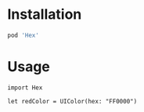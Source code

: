 # Installation

```ruby
pod 'Hex'
```

# Usage
``` objc
import Hex

let redColor = UIColor(hex: "FF0000")
```
